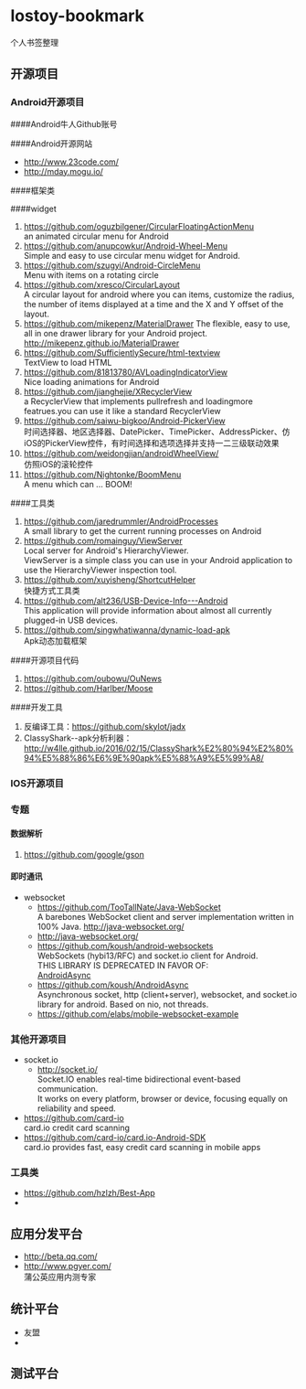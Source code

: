 # lostoy-bookmark
个人书签整理

## 开源项目

### Android开源项目

####Android牛人Github账号  

####Android开源网站  
* http://www.23code.com/  
* http://mday.mogu.io/  

####框架类

####widget
1. https://github.com/oguzbilgener/CircularFloatingActionMenu  
	an animated circular menu for Android
2. https://github.com/anupcowkur/Android-Wheel-Menu  
	Simple and easy to use circular menu widget for Android.
3. https://github.com/szugyi/Android-CircleMenu  
	Menu with items on a rotating circle
4. https://github.com/xresco/CircularLayout  
	A circular layout for android where you can items, customize the radius, the number of items displayed at a time and the X and Y offset of the layout.
5. https://github.com/mikepenz/MaterialDrawer
	The flexible, easy to use, all in one drawer library for your Android project. http://mikepenz.github.io/MaterialDrawer
6. https://github.com/SufficientlySecure/html-textview  
	TextView to load HTML  
7. https://github.com/81813780/AVLoadingIndicatorView  
	Nice loading animations for Android  
8. https://github.com/jianghejie/XRecyclerView  
	a RecyclerView that implements pullrefresh and loadingmore featrues.you can use it like a standard RecyclerView  
9. https://github.com/saiwu-bigkoo/Android-PickerView  
	时间选择器、地区选择器、DatePicker、TimePicker、AddressPicker、仿iOS的PickerView控件，有时间选择和选项选择并支持一二三级联动效果   
10. https://github.com/weidongjian/androidWheelView/  
	仿照iOS的滚轮控件  
11. https://github.com/Nightonke/BoomMenu  
	A menu which can ... BOOM!  

####工具类  
1. https://github.com/jaredrummler/AndroidProcesses  
		A small library to get the current running processes on Android
2. https://github.com/romainguy/ViewServer  
		Local server for Android's HierarchyViewer.  
		ViewServer is a simple class you can use in your Android application
		to use the HierarchyViewer inspection tool.  
3. https://github.com/xuyisheng/ShortcutHelper  
		快捷方式工具类
4. https://github.com/alt236/USB-Device-Info---Android  
		This application will provide information about almost all currently plugged-in USB devices.  
5. https://github.com/singwhatiwanna/dynamic-load-apk  
		Apk动态加载框架  

####开源项目代码
1. https://github.com/oubowu/OuNews   
2. https://github.com/Harlber/Moose  

####开发工具  
1. 反编译工具：https://github.com/skylot/jadx
2. ClassyShark--apk分析利器：http://w4lle.github.io/2016/02/15/ClassyShark%E2%80%94%E2%80%94%E5%88%86%E6%9E%90apk%E5%88%A9%E5%99%A8/

### IOS开源项目

### 专题
#### 数据解析
1. https://github.com/google/gson
  
#### 即时通讯
* websocket
	- https://github.com/TooTallNate/Java-WebSocket  
			A barebones WebSocket client and server implementation written in 100% Java. http://java-websocket.org/
	- http://java-websocket.org/  
	- https://github.com/koush/android-websockets  
			WebSockets (hybi13/RFC) and socket.io client for Android.  
			THIS LIBRARY IS DEPRECATED IN FAVOR OF:  
[AndroidAsync](https://github.com/koush/AndroidAsync)  
	- https://github.com/koush/AndroidAsync  
			Asynchronous socket, http (client+server), websocket, and socket.io library for android. Based on nio, not threads.  
	- https://github.com/elabs/mobile-websocket-example  

### 其他开源项目  
* socket.io  
	- http://socket.io/  
			Socket.IO enables real-time bidirectional event-based communication.  
			It works on every platform, browser or device, focusing equally on reliability and speed.
* https://github.com/card-io  
			card.io credit card scanning  
* https://github.com/card-io/card.io-Android-SDK  
			card.io provides fast, easy credit card scanning in mobile apps  

### 工具类
* https://github.com/hzlzh/Best-App  
* 


## 应用分发平台
* http://beta.qq.com/  
* http://www.pgyer.com/  
		蒲公英应用内测专家  


## 统计平台
* 友盟  
* 


## 测试平台  





